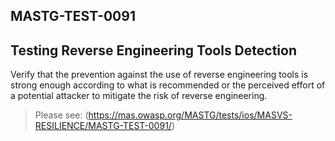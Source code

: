 ##  MASTG-TEST-0091

## Testing Reverse Engineering Tools Detection

Verify that the prevention against the use of reverse engineering tools is strong enough according to what is recommended or the perceived effort of a potential attacker to mitigate the risk of reverse engineering.

> Please see: (https://mas.owasp.org/MASTG/tests/ios/MASVS-RESILIENCE/MASTG-TEST-0091/)